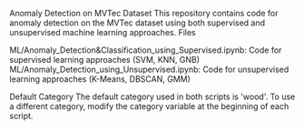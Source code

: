 Anomaly Detection on MVTec Dataset
This repository contains code for anomaly detection on the MVTec dataset using both supervised and unsupervised machine learning approaches.
Files

ML/Anomaly_Detection&Classification_using_Supervised.ipynb: Code for supervised learning approaches (SVM, KNN, GNB)
ML/Anomaly_Detection_using_Unsupervised.ipynb: Code for unsupervised learning approaches (K-Means, DBSCAN, GMM)

Default Category
The default category used in both scripts is 'wood'. To use a different category, modify the category variable at the beginning of each script.
